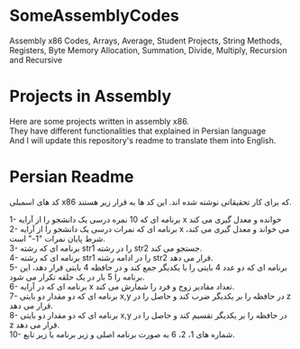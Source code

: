 # SomeAssemblyCodes
Assembly x86 Codes, Arrays, Average, Student Projects, String Methods, Registers, Byte Memory Allocation, Summation, Divide, Multiply, Recursion and Recursive

# Projects in Assembly
Here are some projects written in assembly x86.<br />
They have different functionalities that explained in Persian language<br />
And I will update this repository's readme to translate them into English.<br />



# Persian Readme
کد های اسمبلی x86 که برای کار تحقیقاتی نوشته شده اند.
این کد ها به قرار زیر هستند.

1- برنامه ای که 10 نمره درسی یک دانشجو را از آرایه x خوانده و معدل گیری می کند<br />
2- برنامه ای که نمرات درسی یک دانشجو را از آرایه x می خواند و معدل گیری می کند، شرط پایان نمرات "1-" است.<br />
3- برنامه ای که رشته str1  را در رشته str2 جستجو می کند.<br />
4- برنامه ای که رشته str1  را در ادامه رشته str2 قرار می دهد.<br />
5- برنامه ای که دو عدد 4 بایتی را با یکدیگر جمع کند و در حافظه 4 بایتی قرار دهد، این برنامه را 5 بار در یک حلقه تکرار می شود.<br />
6- برنامه ای که در آرایه x تعداد مقادیر زوج و فرد را شمارش می کند.<br />
7- برنامه ای که دو مقدار دو بایتی x,y در حافظه را بر یکدیگر ضرب کند و حاصل را در z قرار می دهد.<br />
8- برنامه ای که دو مقدار دو بایتی x,y در حافظه را بر یکدیگر تقسیم کند و حاصل را در z قرار می دهد.<br />
10- شماره های 1، 2، 6 به صورت برنامه اصلی و زیر برنامه یا زیر تابع.<br />